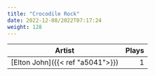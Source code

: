 ```yaml
---
title: "Crocodile Rock"
date: 2022-12-08/2022T07:17:24
weight: 128
---
```




 Artist | Plays 
----- | -----:
[Elton John]({{< ref "a5041">}}) | 1
